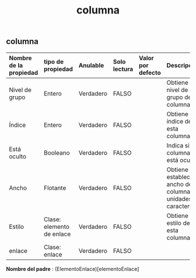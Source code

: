 ﻿---
title: columna
second_title: Aspose.Cells Cloud Documen
type: docs
url: /es/specification/model/column/
description: "Aspose.Cells Especificación del modelo de nube: columna. Maneje sin esfuerzo Excel y otros documentos de hoja de cálculo con funciones como abrir, generar, editar, dividir, fusionar, comparar y convertir."
weight: 50
---
## **columna**

 

| Nombre de la propiedad| tipo de propiedad| Anulable| Solo lectura| Valor por defecto| Descripción|
|:- |:- |:- |:- |:- |:- |
| Nivel de grupo| Entero| Verdadero| FALSO|| Obtiene el nivel de grupo de la columna.|
| Índice| Entero| Verdadero| FALSO|| Obtiene el índice de esta columna.|
| Está oculto| Booleano| Verdadero| FALSO|| Indica si la columna está oculta.|
| Ancho| Flotante| Verdadero| FALSO||Obtiene y establece el ancho de la columna en unidades de caracteres.|
| Estilo| Clase: elemento de enlace| Verdadero| FALSO|| Obtiene el estilo de esta columna.|
| enlace| Clase: enlace| Verdadero| FALSO|||

**Nombre del padre** : (ElementoEnlace)[elementoEnlace]